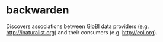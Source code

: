 # backwarden
Discovers associations between [GloBI](http://globalbioticinteractions.org) data providers (e.g. http://inaturalist.org) and their consumers (e.g. http://eol.org).
